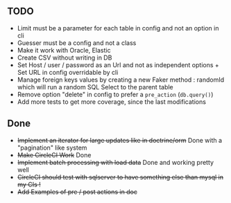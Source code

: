 ## TODO
* Limit must be a parameter for each table in config and not an option in cli
* Guesser must be a config and not a class
* Make it work with Oracle, Elastic
* Create CSV without writing in DB
* Set Host / user / password as an Url and not as independent options + Set URL in config overridable by cli
* Manage foreign keys values by creating a new Faker method : randomId which will run a random SQL Select to the parent table
* Remove option "delete" in config to prefer a `pre_action` (`db.query()`)
* Add more tests to get more coverage, since the last modifications


## Done
* ~~Implement an iterator for large updates like in doctrine/orm~~ Done with a "pagination" like system
* ~~Make CircleCI Work~~ Done
* ~~Implement batch processing with load data~~ Done and working pretty well
* ~~CircleCI should test with sqlserver to have something else than mysql in my CIs !~~
* ~~Add Examples of pre / post actions in doc~~

